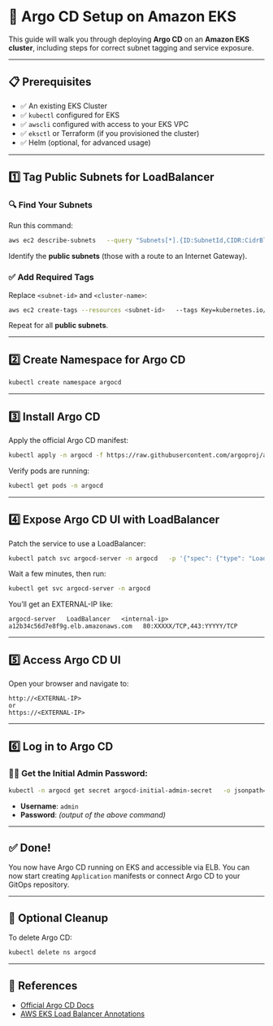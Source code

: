 
# 🚀 Argo CD Setup on Amazon EKS

This guide will walk you through deploying **Argo CD** on an **Amazon EKS cluster**, including steps for correct subnet tagging and service exposure.

---

## 📋 Prerequisites

- ✅ An existing EKS Cluster
- ✅ `kubectl` configured for EKS
- ✅ `awscli` configured with access to your EKS VPC
- ✅ `eksctl` or Terraform (if you provisioned the cluster)
- ✅ Helm (optional, for advanced usage)

---

## 1️⃣ Tag Public Subnets for LoadBalancer

### 🔍 Find Your Subnets

Run this command:

```bash
aws ec2 describe-subnets   --query "Subnets[*].{ID:SubnetId,CIDR:CidrBlock,AZ:AvailabilityZone,Tags:Tags}"   --output table
```

Identify the **public subnets** (those with a route to an Internet Gateway).

### ✅ Add Required Tags

Replace `<subnet-id>` and `<cluster-name>`:

```bash
aws ec2 create-tags --resources <subnet-id>   --tags Key=kubernetes.io/cluster/<cluster-name>,Value=owned          Key=kubernetes.io/role/elb,Value=1
```

Repeat for all **public subnets**.

---

## 2️⃣ Create Namespace for Argo CD

```bash
kubectl create namespace argocd
```

---

## 3️⃣ Install Argo CD

Apply the official Argo CD manifest:

```bash
kubectl apply -n argocd -f https://raw.githubusercontent.com/argoproj/argo-cd/stable/manifests/install.yaml
```

Verify pods are running:

```bash
kubectl get pods -n argocd
```

---

## 4️⃣ Expose Argo CD UI with LoadBalancer

Patch the service to use a LoadBalancer:

```bash
kubectl patch svc argocd-server -n argocd   -p '{"spec": {"type": "LoadBalancer"}}'
```

Wait a few minutes, then run:

```bash
kubectl get svc argocd-server -n argocd
```

You’ll get an EXTERNAL-IP like:

```
argocd-server   LoadBalancer   <internal-ip>   a12b34c56d7e8f9g.elb.amazonaws.com   80:XXXXX/TCP,443:YYYYY/TCP
```

---

## 5️⃣ Access Argo CD UI

Open your browser and navigate to:

```
http://<EXTERNAL-IP>
or
https://<EXTERNAL-IP>
```

---

## 6️⃣ Log in to Argo CD

### 🧑‍💻 Get the Initial Admin Password:

```bash
kubectl -n argocd get secret argocd-initial-admin-secret   -o jsonpath="{.data.password}" | base64 -d
```

- **Username**: `admin`
- **Password**: *(output of the above command)*

---

## ✅ Done!

You now have Argo CD running on EKS and accessible via ELB. You can now start creating `Application` manifests or connect Argo CD to your GitOps repository.

---

## 🧹 Optional Cleanup

To delete Argo CD:

```bash
kubectl delete ns argocd
```

---

## 📘 References

- [Official Argo CD Docs](https://argo-cd.readthedocs.io/)
- [AWS EKS Load Balancer Annotations](https://kubernetes-sigs.github.io/aws-load-balancer-controller/v2.4/)
